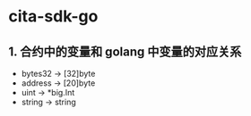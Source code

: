 # cita-sdk-go

## 1. 合约中的变量和 golang 中变量的对应关系
- bytes32 -> [32]byte
- address -> [20]byte
- uint    -> *big.Int
- string  -> string
